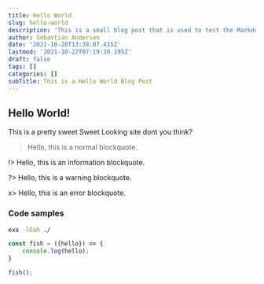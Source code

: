 ```yaml
---
title: Hello World
slug: hello-world
description: 'This is a small blog post that is used to test the Markdown rendering setup, it''s released for fun.'
author: Sebastian Andersen
date: '2021-10-20T13:38:07.415Z'
lastmod: '2021-10-22T07:19:30.195Z'
draft: false
tags: []
categories: []
subTitle: This is a Hello World Blog Post
---
```


## Hello World!
This is a pretty sweet Sweet Looking site dont you think?

> Hello, this is a normal blockquote.

!> Hello, this is an information blockquote.

?> Hello, this is a warning blockquote.

x> Hello, this is an error blockquote.


### Code samples

```bash
exa -lGah ./
```

```js
const fish = ({hello}) => {
    console.log(hello);
}

fish();
```
